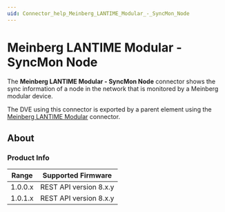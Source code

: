 ```yaml
---
uid: Connector_help_Meinberg_LANTIME_Modular_-_SyncMon_Node
---
```


# Meinberg LANTIME Modular - SyncMon Node

The **Meinberg LANTIME Modular - SyncMon Node** connector shows the sync information of a node in the network that is monitored by a Meinberg modular device.

The DVE using this connector is exported by a parent element using the [Meinberg LANTIME Modular](xref:Connector_help_Meinberg_LANTIME_Modular) connector.

## About

### Product Info

| **Range** | **Supported Firmware**  |
|-----------|-------------------------|
| 1.0.0.x   | REST API version 8.x.y  |
| 1.0.1.x   | REST API version 8.x.y  |
